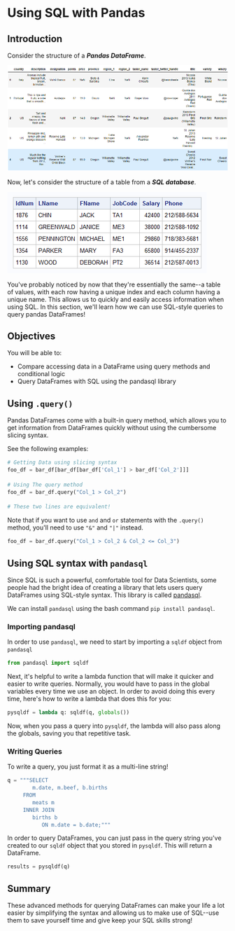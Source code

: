 
# Using SQL with Pandas

## Introduction

Consider the structure of a **_Pandas DataFrame_**.  

<img src="images/df_example2.png" width="850">


Now, let's consider the structure of a table from a **_SQL database_**.


<img src="images/sql_example2.png">

You've probably noticed by now that they're essentially the same--a table of values, with each row having a unique index and each column having a unique name.  This allows us to quickly and easily access information when using SQL.  In this section, we'll learn how we can use SQL-style queries to query pandas DataFrames!

## Objectives
You will be able to:
* Compare accessing data in a DataFrame using query methods and conditional logic
* Query DataFrames with SQL using the pandasql library


## Using `.query()`

Pandas DataFrames come with a built-in query method, which allows you to get information from DataFrames quickly without using the cumbersome slicing syntax.  

See the following examples:

```python
# Getting Data using slicing syntax
foo_df = bar_df[bar_df[bar_df['Col_1'] > bar_df['Col_2']]]

# Using The query method
foo_df = bar_df.query("Col_1 > Col_2")

# These two lines are equivalent!
```

Note that if you want to use `and` and `or` statements with the `.query()` method, you'll need to use `"&"` and `"|"` instead.

```python
foo_df = bar_df.query("Col_1 > Col_2 & Col_2 <= Col_3")
```

## Using SQL syntax with `pandasql`

Since SQL is such a powerful, comfortable tool for Data Scientists, some people had the bright idea of creating a library that lets users query DataFrames using SQL-style syntax.  This library is called [pandasql](https://pypi.org/project/pandasql/).

We can install `pandasql` using the bash command `pip install pandasql`.

### Importing pandasql

In order to use `pandasql`, we need to start by importing a `sqldf` object from `pandasql`

```python
from pandasql import sqldf
```

Next, it's helpful to write a lambda function that will make it quicker and easier to write queries.  Normally, you would have to pass in the global variables every time we use an object.  In order to avoid doing this every time, here's how to write a lambda that does this for you:

```python
pysqldf = lambda q: sqldf(q, globals())
```

Now, when you pass a query into `pysqldf`, the lambda will also pass along the globals, saving you that repetitive task. 

### Writing Queries

To write a query, you just format it as a multi-line string!

```python
q = """SELECT
        m.date, m.beef, b.births
     FROM
        meats m
     INNER JOIN
        births b
           ON m.date = b.date;"""
```

In order to query DataFrames, you can just pass in the query string you've created to our `sqldf` object that you stored in `pysqldf`.  This will return a DataFrame.  

```python
results = pysqldf(q)
```

## Summary

These advanced methods for querying DataFrames can make your life a lot easier by simplifying the syntax and allowing us to make use of SQL--use them to save yourself time and give keep your SQL skills strong!
